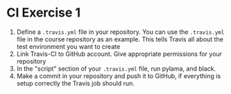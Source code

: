 # CI Exercise 1

1. Define a `.travis.yml` file in your repository. You can use the `.travis.yml` file in the course repository as an example. This tells Travis all about the test environment you want to create
2. Link Travis-CI to GitHub account. Give appropriate permissions for your repository
3. In the "script" section of your `.travis.yml` file, run pylama, and black.
4. Make a commit in your repository and push it to GitHub, if everything is setup correctly the Travis job should run.
